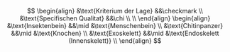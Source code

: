 $$
\begin{align}
&\text{Kriterium der Lage} &&\checkmark \\
&\text{Specifischen Qualitat} &&\chi \\
\\
\end{align}
\begin{align}
&\text{Insektenbein} &&\mid &\text{Menschenbein} \\
&\text{Chitinpanzer} &&\mid &\text{Knochen} \\
&\text{Exoskelett} &&\mid &\text{Endoskelett (Innenskelett)} \\
\end{align}
$$